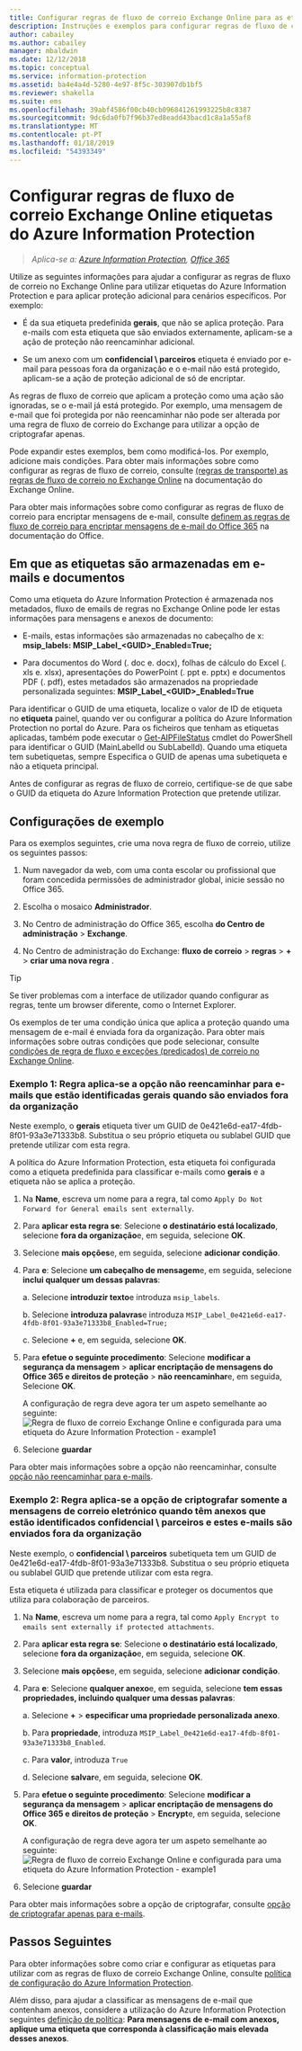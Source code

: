 ```yaml
---
title: Configurar regras de fluxo de correio Exchange Online para as etiquetas do Azure Information Protection
description: Instruções e exemplos para configurar regras de fluxo de correio Exchange Online para as etiquetas do Azure Information Protection.
author: cabailey
ms.author: cabailey
manager: mbaldwin
ms.date: 12/12/2018
ms.topic: conceptual
ms.service: information-protection
ms.assetid: ba4e4a4d-5280-4e97-8f5c-303907db1bf5
ms.reviewer: shakella
ms.suite: ems
ms.openlocfilehash: 39abf4586f00cb40cb096841261993225b8c8387
ms.sourcegitcommit: 9dc6da0fb7f96b37ed8eadd43bacd1c8a1a55af8
ms.translationtype: MT
ms.contentlocale: pt-PT
ms.lasthandoff: 01/18/2019
ms.locfileid: "54393349"
---
```

# <a name="configuring-exchange-online-mail-flow-rules-for-azure-information-protection-labels"></a>Configurar regras de fluxo de correio Exchange Online etiquetas do Azure Information Protection

>*Aplica-se a: [Azure Information Protection](https://azure.microsoft.com/pricing/details/information-protection), [Office 365](https://download.microsoft.com/download/E/C/F/ECF42E71-4EC0-48FF-AA00-577AC14D5B5C/Azure_Information_Protection_licensing_datasheet_EN-US.pdf)*

Utilize as seguintes informações para ajudar a configurar as regras de fluxo de correio no Exchange Online para utilizar etiquetas do Azure Information Protection e para aplicar proteção adicional para cenários específicos. Por exemplo:

- É da sua etiqueta predefinida **gerais**, que não se aplica proteção. Para e-mails com esta etiqueta que são enviados externamente, aplicam-se a ação de proteção não reencaminhar adicional.

- Se um anexo com um **confidencial \ parceiros** etiqueta é enviado por e-mail para pessoas fora da organização e o e-mail não está protegido, aplicam-se a ação de proteção adicional de só de encriptar.

As regras de fluxo de correio que aplicam a proteção como uma ação são ignoradas, se o e-mail já está protegido. Por exemplo, uma mensagem de e-mail que foi protegida por não reencaminhar não pode ser alterada por uma regra de fluxo de correio do Exchange para utilizar a opção de criptografar apenas.  

Pode expandir estes exemplos, bem como modificá-los. Por exemplo, adicione mais condições. Para obter mais informações sobre como configurar as regras de fluxo de correio, consulte [(regras de transporte) as regras de fluxo de correio no Exchange Online](https://technet.microsoft.com/library/jj919238(v=exchg.150).aspx) na documentação do Exchange Online.

Para obter mais informações sobre como configurar as regras de fluxo de correio para encriptar mensagens de e-mail, consulte [definem as regras de fluxo de correio para encriptar mensagens de e-mail do Office 365](https://support.office.com/article/define-mail-flow-rules-to-encrypt-email-messages-in-office-365-9b7daf19-d5f2-415b-bc43-a0f5f4a585e8) na documentação do Office. 

## <a name="where-labels-are-stored-in-emails-and-documents"></a>Em que as etiquetas são armazenadas em e-mails e documentos

Como uma etiqueta do Azure Information Protection é armazenada nos metadados, fluxo de emails de regras no Exchange Online pode ler estas informações para mensagens e anexos de documento:

- E-mails, estas informações são armazenadas no cabeçalho de x: **msip_labels: MSIP_Label_\<GUID>_Enabled=True;** 

- Para documentos do Word (. doc e. docx), folhas de cálculo do Excel (. xls e. xlsx), apresentações do PowerPoint (. ppt e. pptx) e documentos PDF (. pdf), estes metadados são armazenados na propriedade personalizada seguintes: **MSIP_Label_\<GUID>_Enabled=True**  

Para identificar o GUID de uma etiqueta, localize o valor de ID de etiqueta no **etiqueta** painel, quando ver ou configurar a política do Azure Information Protection no portal do Azure. Para os ficheiros que tenham as etiquetas aplicadas, também pode executar o [Get-AIPFileStatus](/powershell/module/azureinformationprotection/get-aipfilestatus) cmdlet do PowerShell para identificar o GUID (MainLabelId ou SubLabelId). Quando uma etiqueta tem subetiquetas, sempre Especifica o GUID de apenas uma subetiqueta e não a etiqueta principal.

Antes de configurar as regras de fluxo de correio, certifique-se de que sabe o GUID da etiqueta do Azure Information Protection que pretende utilizar.

## <a name="example-configurations"></a>Configurações de exemplo

Para os exemplos seguintes, crie uma nova regra de fluxo de correio, utilize os seguintes passos:

1. Num navegador da web, com uma conta escolar ou profissional que foram concedida permissões de administrador global, inicie sessão no Office 365. 

2. Escolha o mosaico **Administrador**.

3. No Centro de administração do Office 365, escolha **do Centro de administração** > **Exchange**.

4. No Centro de administração do Exchange: **fluxo de correio** > **regras** > **+** > **criar uma nova regra** . 

> [!TIP]
> Se tiver problemas com a interface de utilizador quando configurar as regras, tente um browser diferente, como o Internet Explorer.

Os exemplos de ter uma condição única que aplica a proteção quando uma mensagem de e-mail é enviada fora da organização. Para obter mais informações sobre outras condições que pode selecionar, consulte [condições de regra de fluxo e exceções (predicados) de correio no Exchange Online](https://technet.microsoft.com/library/jj919235(v=exchg.150).aspx).


### <a name="example-1-rule-that-applies-the-do-not-forward-option-to-emails-that-are-labeled-general-when-they-are-sent-outside-the-organization"></a>Exemplo 1: Regra aplica-se a opção não reencaminhar para e-mails que estão identificadas **gerais** quando são enviados fora da organização

Neste exemplo, o **gerais** etiqueta tiver um GUID de 0e421e6d-ea17-4fdb-8f01-93a3e71333b8. Substitua o seu próprio etiqueta ou sublabel GUID que pretende utilizar com esta regra. 

A política do Azure Information Protection, esta etiqueta foi configurada como a etiqueta predefinida para classificar e-mails como **gerais** e a etiqueta não se aplica a proteção. 

1. Na **Name**, escreva um nome para a regra, tal como `Apply Do Not Forward for General emails sent externally`.
 
2. Para **aplicar esta regra se**: Selecione **o destinatário está localizado**, selecione **fora da organização**e, em seguida, selecione **OK**.

3. Selecione **mais opções**e, em seguida, selecione **adicionar condição**.
 
4. Para **e**: Selecione **um cabeçalho de mensagem**e, em seguida, selecione **inclui qualquer um dessas palavras**:
     
    a. Selecione **introduzir texto**e introduza `msip_labels`.
     
    b. Selecione **introduza palavras**e introduza `MSIP_Label_0e421e6d-ea17-4fdb-8f01-93a3e71333b8_Enabled=True;`
    
    c. Selecione **+** e, em seguida, selecione **OK**.

5. Para **efetue o seguinte procedimento**: Selecione **modificar a segurança da mensagem** > **aplicar encriptação de mensagens do Office 365 e direitos de proteção** > **não reencaminhar**e, em seguida, Selecione **OK**.
    
    A configuração de regra deve agora ter um aspeto semelhante ao seguinte:  ![Regra de fluxo de correio Exchange Online e configurada para uma etiqueta do Azure Information Protection - example1](./media/aip-exo-rule-ex1.png)

7. Selecione **guardar** 

Para obter mais informações sobre a opção não reencaminhar, consulte [opção não reencaminhar para e-mails](configure-usage-rights.md#do-not-forward-option-for-emails).

### <a name="example-2-rule-that-applies-the-encrypt-only-option-to-emails-when-they-have-attachments-that-are-labeled-confidential--partners-and-these-emails-are-sent-outside-the-organization"></a>Exemplo 2: Regra aplica-se a opção de criptografar somente a mensagens de correio eletrónico quando têm anexos que estão identificados **confidencial \ parceiros** e estes e-mails são enviados fora da organização

Neste exemplo, o **confidencial \ parceiros** subetiqueta tem um GUID de 0e421e6d-ea17-4fdb-8f01-93a3e71333b8. Substitua o seu próprio etiqueta ou sublabel GUID que pretende utilizar com esta regra. 

Esta etiqueta é utilizada para classificar e proteger os documentos que utiliza para colaboração de parceiros.   

1. Na **Name**, escreva um nome para a regra, tal como `Apply Encrypt to emails sent externally if protected attachments`.
 
2. Para **aplicar esta regra se**: Selecione **o destinatário está localizado**, selecione **fora da organização**e, em seguida, selecione **OK**.

3. Selecione **mais opções**e, em seguida, selecione **adicionar condição**.
 
4. Para **e**: Selecione **qualquer anexo**e, em seguida, selecione **tem essas propriedades, incluindo qualquer uma dessas palavras**:
     
    a. Selecione **+**  >  **especificar uma propriedade personalizada anexo**.
  
    b. Para **propriedade**, introduza `MSIP_Label_0e421e6d-ea17-4fdb-8f01-93a3e71333b8_Enabled`.
    
    c. Para **valor**, introduza `True`
    
    d. Selecione **salvar**e, em seguida, selecione **OK**.

5. Para **efetue o seguinte procedimento**: Selecione **modificar a segurança da mensagem** > **aplicar encriptação de mensagens do Office 365 e direitos de proteção** > **Encrypt**e, em seguida, selecione **OK**.
    
    A configuração de regra deve agora ter um aspeto semelhante ao seguinte:  ![Regra de fluxo de correio Exchange Online e configurada para uma etiqueta do Azure Information Protection - example1](./media/aip-exo-rule-ex2.png)

6. Selecione **guardar** 

Para obter mais informações sobre a opção de criptografar, consulte [opção de criptografar apenas para e-mails](configure-usage-rights.md#encrypt-only-option-for-emails).


## <a name="next-steps"></a>Passos Seguintes

Para obter informações sobre como criar e configurar as etiquetas para utilizar com as regras de fluxo de correio Exchange Online, consulte [política de configuração do Azure Information Protection](configure-policy.md).

Além disso, para ajudar a classificar as mensagens de e-mail que contenham anexos, considere a utilização do Azure Information Protection seguintes [definição de política](configure-policy-settings.md): **Para mensagens de e-mail com anexos, aplique uma etiqueta que corresponda à classificação mais elevada desses anexos**.


